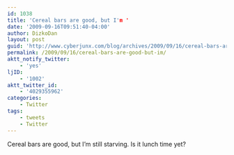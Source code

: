 ```yaml
---
id: 1038
title: 'Cereal bars are good, but I'm '
date: '2009-09-16T09:51:40-04:00'
author: DizkoDan
layout: post
guid: 'http://www.cyberjunx.com/blog/archives/2009/09/16/cereal-bars-are-good-but-im/'
permalink: /2009/09/16/cereal-bars-are-good-but-im/
aktt_notify_twitter:
    - 'yes'
ljID:
    - '1002'
aktt_twitter_id:
    - '4029355962'
categories:
    - Twitter
tags:
    - tweets
    - Twitter
---
```


Cereal bars are good, but I’m still starving. Is it lunch time yet?